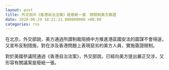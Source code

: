 ```yaml
---
layout: post
title: 外交部斥《香港自治法案》是廢紙一張　將限制美方簽證
date: 2020-06-29 18:21:21.000000000 +08:00
categories: rss
---
```


在北京，外交部說，美方通過所謂制裁阻撓中方推進港區國安法的圖謀不會得逞，又宣布反制措施，對在涉及香港問題上表現惡劣的美方人員，實施簽證限制。

對於美國參議院通過《香港自治法案》，外交部說，已經向美方提出嚴正交涉，又形容有關議案是廢紙一張。
